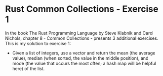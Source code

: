 # Rust Common Collections - Exercise 1

In the book The Rust Programming Language by Steve Klabnik and Carol Nichols,
chapter 8 - Common Collections - presents 3 additional exercises. This is my
solution to exercise 1:

* Given a list of integers, use a vector and return the mean (the average value), 
median (when sorted, the value in the middle position), and mode (the value
that occurs the most often; a hash map will be helpful here) of the list. 
